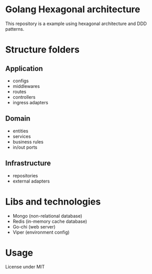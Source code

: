 # Golang Hexagonal architecture

This repository is a example using hexagonal architecture and DDD patterns.

# Structure folders

## Application
- configs
- middlewares
- routes
- controllers
- ingress adapters

## Domain
- entities
- services
- business rules
- in/out ports

## Infrastructure
- repositories
- external adapters

# Libs and technologies
- Mongo (non-relational database)
- Redis (in-memory cache database)
- Go-chi (web server)
- Viper (environment config)

# Usage
License under MIT
